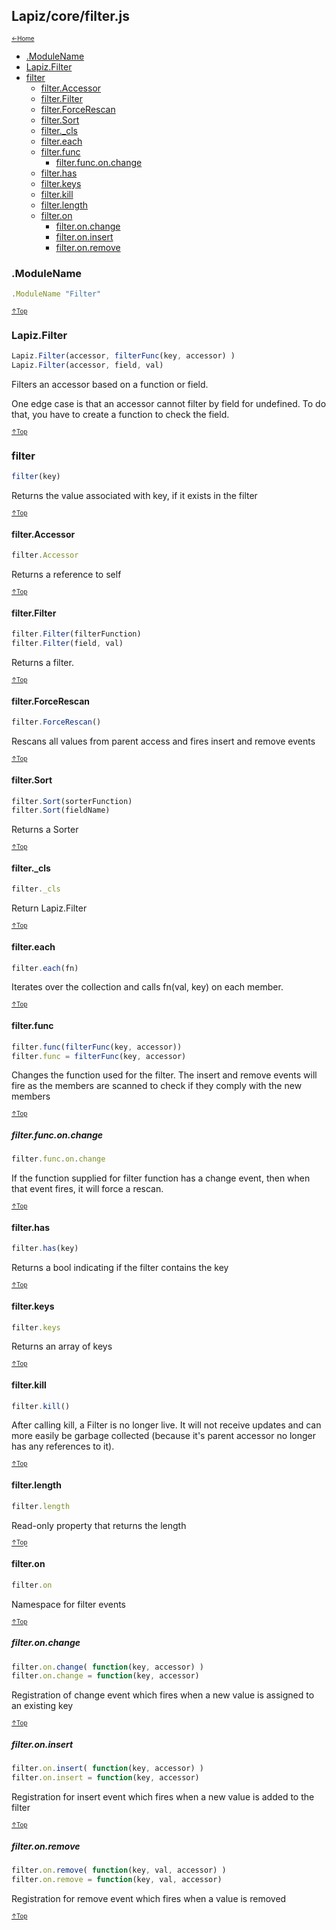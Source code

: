 ## Lapiz/core/filter.js<a name="__top"></a>

<sub><sup>[&larr;Home](index.md)</sup></sub>

* [.ModuleName](#.ModuleName)
* [Lapiz.Filter](#Lapiz.Filter)
* [filter](#filter)
  * [filter.Accessor](#filter.Accessor)
  * [filter.Filter](#filter.Filter)
  * [filter.ForceRescan](#filter.ForceRescan)
  * [filter.Sort](#filter.Sort)
  * [filter._cls](#filter._cls)
  * [filter.each](#filter.each)
  * [filter.func](#filter.func)
    * [filter.func.on.change](#filter.func.on.change)
  * [filter.has](#filter.has)
  * [filter.keys](#filter.keys)
  * [filter.kill](#filter.kill)
  * [filter.length](#filter.length)
  * [filter.on](#filter.on)
    * [filter.on.change](#filter.on.change)
    * [filter.on.insert](#filter.on.insert)
    * [filter.on.remove](#filter.on.remove)

### <a name='.ModuleName'></a>.ModuleName
```javascript
.ModuleName "Filter"
```

<sub><sup>[&uarr;Top](#__top)</sup></sub>
### <a name='Lapiz.Filter'></a>Lapiz.Filter
```javascript
Lapiz.Filter(accessor, filterFunc(key, accessor) )
Lapiz.Filter(accessor, field, val)
```
Filters an accessor based on a function or field.

One edge case is that an accessor cannot filter by field
for undefined. To do that, you have to create a function
to check the field.

<sub><sup>[&uarr;Top](#__top)</sup></sub>
### <a name='filter'></a>filter
```javascript
filter(key)
```
Returns the value associated with key, if it exists in the filter

<sub><sup>[&uarr;Top](#__top)</sup></sub>
#### <a name='filter.Accessor'></a>filter.Accessor
```javascript
filter.Accessor
```
Returns a reference to self

<sub><sup>[&uarr;Top](#__top)</sup></sub>
#### <a name='filter.Filter'></a>filter.Filter
```javascript
filter.Filter(filterFunction)
filter.Filter(field, val)
```
Returns a filter.

<sub><sup>[&uarr;Top](#__top)</sup></sub>
#### <a name='filter.ForceRescan'></a>filter.ForceRescan
```javascript
filter.ForceRescan()
```
Rescans all values from parent access and fires insert and remove events

<sub><sup>[&uarr;Top](#__top)</sup></sub>
#### <a name='filter.Sort'></a>filter.Sort
```javascript
filter.Sort(sorterFunction)
filter.Sort(fieldName)
```
Returns a Sorter

<sub><sup>[&uarr;Top](#__top)</sup></sub>
#### <a name='filter._cls'></a>filter._cls
```javascript
filter._cls
```
Return Lapiz.Filter

<sub><sup>[&uarr;Top](#__top)</sup></sub>
#### <a name='filter.each'></a>filter.each
```javascript
filter.each(fn)
```
Iterates over the collection and calls fn(val, key) on each member.

<sub><sup>[&uarr;Top](#__top)</sup></sub>
#### <a name='filter.func'></a>filter.func
```javascript
filter.func(filterFunc(key, accessor))
filter.func = filterFunc(key, accessor)
```
Changes the function used for the filter. The insert and remove events
will fire as the members are scanned to check if they comply with the
new members

<sub><sup>[&uarr;Top](#__top)</sup></sub>
##### <a name='filter.func.on.change'></a>filter.func.on.change
```javascript
filter.func.on.change
```
If the function supplied for filter function has a change event,
then when that event fires, it will force a rescan.

<sub><sup>[&uarr;Top](#__top)</sup></sub>
#### <a name='filter.has'></a>filter.has
```javascript
filter.has(key)
```
Returns a bool indicating if the filter contains the key

<sub><sup>[&uarr;Top](#__top)</sup></sub>
#### <a name='filter.keys'></a>filter.keys
```javascript
filter.keys
```
Returns an array of keys

<sub><sup>[&uarr;Top](#__top)</sup></sub>
#### <a name='filter.kill'></a>filter.kill
```javascript
filter.kill()
```
After calling kill, a Filter is no longer live. It will not receive
updates and can more easily be garbage collected (because it's
parent accessor no longer has any references to it).

<sub><sup>[&uarr;Top](#__top)</sup></sub>
#### <a name='filter.length'></a>filter.length
```javascript
filter.length
```
Read-only property that returns the length

<sub><sup>[&uarr;Top](#__top)</sup></sub>
#### <a name='filter.on'></a>filter.on
```javascript
filter.on
```
Namespace for filter events

<sub><sup>[&uarr;Top](#__top)</sup></sub>
##### <a name='filter.on.change'></a>filter.on.change
```javascript
filter.on.change( function(key, accessor) )
filter.on.change = function(key, accessor)
```
Registration of change event which fires when a new value is assigned to
an existing key

<sub><sup>[&uarr;Top](#__top)</sup></sub>
##### <a name='filter.on.insert'></a>filter.on.insert
```javascript
filter.on.insert( function(key, accessor) )
filter.on.insert = function(key, accessor)
```
Registration for insert event which fires when a new value is added to
the filter

<sub><sup>[&uarr;Top](#__top)</sup></sub>
##### <a name='filter.on.remove'></a>filter.on.remove
```javascript
filter.on.remove( function(key, val, accessor) )
filter.on.remove = function(key, val, accessor)
```
Registration for remove event which fires when a value is removed

<sub><sup>[&uarr;Top](#__top)</sup></sub>